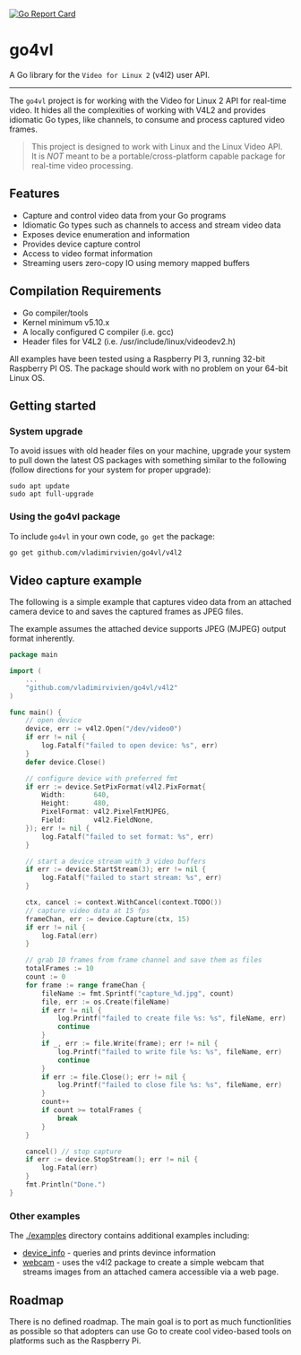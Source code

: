 [![Go Report Card](https://goreportcard.com/badge/github.com/vladimirvivien/go4vl)](https://goreportcard.com/report/github.com/vladimirvivien/go4vl)

# go4vl

A Go library for the `Video for Linux 2`  (v4l2) user API.

----

The `go4vl` project is for working with the Video for Linux 2 API for real-time video. 
It hides all the complexities of working with V4L2 and provides idiomatic Go types, like channels, to consume and process captured video frames.

> This project is designed to work with Linux and the Linux Video API.  
> It is *NOT* meant to be a portable/cross-platform capable package for real-time video processing.

## Features

* Capture and control video data from your Go programs
* Idiomatic Go types such as channels to access and stream video data
* Exposes device enumeration and information
* Provides device capture control
* Access to video format information
* Streaming users zero-copy IO using memory mapped buffers

## Compilation Requirements

* Go compiler/tools
* Kernel minimum v5.10.x
* A locally configured C compiler (i.e. gcc)
* Header files for V4L2 (i.e. /usr/include/linux/videodev2.h)

All examples have been tested using a Raspberry PI 3, running 32-bit Raspberry PI OS.
The package should work with no problem on your 64-bit Linux OS.

## Getting started

### System upgrade

To avoid issues with old header files on your machine, upgrade your system to pull down the latest OS packages
with something similar to the following (follow directions for your system for proper upgrade):

```shell
sudo apt update
sudo apt full-upgrade
```

### Using the go4vl package

To include `go4vl` in your own code, `go get` the package:

```bash
go get github.com/vladimirvivien/go4vl/v4l2
```

## Video capture example

The following is a simple example that captures video data from an attached camera device to
and saves the captured frames as JPEG files. 

The example assumes the attached device supports JPEG (MJPEG) output format inherently.

```go
package main

import (
    ...
    "github.com/vladimirvivien/go4vl/v4l2"
)

func main() {
	// open device
	device, err := v4l2.Open("/dev/video0")
	if err != nil {
		log.Fatalf("failed to open device: %s", err)
	}
	defer device.Close()

	// configure device with preferred fmt
	if err := device.SetPixFormat(v4l2.PixFormat{
		Width:       640,
		Height:      480,
		PixelFormat: v4l2.PixelFmtMJPEG,
		Field:       v4l2.FieldNone,
	}); err != nil {
		log.Fatalf("failed to set format: %s", err)
	}

	// start a device stream with 3 video buffers
	if err := device.StartStream(3); err != nil {
		log.Fatalf("failed to start stream: %s", err)
	}

	ctx, cancel := context.WithCancel(context.TODO())
	// capture video data at 15 fps
	frameChan, err := device.Capture(ctx, 15)
	if err != nil {
		log.Fatal(err)
	}

	// grab 10 frames from frame channel and save them as files
	totalFrames := 10
	count := 0
	for frame := range frameChan {
		fileName := fmt.Sprintf("capture_%d.jpg", count)
		file, err := os.Create(fileName)
		if err != nil {
			log.Printf("failed to create file %s: %s", fileName, err)
			continue
		}
		if _, err := file.Write(frame); err != nil {
			log.Printf("failed to write file %s: %s", fileName, err)
			continue
		}
		if err := file.Close(); err != nil {
			log.Printf("failed to close file %s: %s", fileName, err)
		}
		count++
		if count >= totalFrames {
			break
		}
	}

	cancel() // stop capture
	if err := device.StopStream(); err != nil {
		log.Fatal(err)
	}
	fmt.Println("Done.")
}
```

### Other examples
The [./examples](./examples) directory contains additional examples including:

* [device_info](./examples/device_info) - queries and prints devince information
* [webcam](./examples/webcam) - uses the v4l2 package to create a simple webcam that streams images from an attached camera accessible via a web page.

## Roadmap
There is no defined roadmap. The main goal is to port as much functionlities as possible so that 
adopters can use Go to create cool video-based tools on platforms such as the Raspberry Pi.